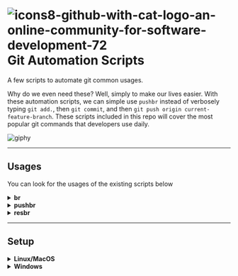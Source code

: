 # ![icons8-github-with-cat-logo-an-online-community-for-software-development-72](https://user-images.githubusercontent.com/83048295/162607041-557590b5-bb2f-4354-8d75-9deaffe87887.png) Git Automation Scripts 
A few scripts to automate git common usages.

Why do we even need these? Well, simply to make our lives easier. With these automation scripts, we can simple use `pushbr` instead of verbosely typing `git add.`, then `git commit`, and then `git push origin current-feature-branch`. These scripts included in this repo will cover the most popular git commands that developers use daily.

![giphy](https://user-images.githubusercontent.com/83048295/162607390-acf60ff4-e1b8-4fb5-aaad-f4f8d7f01f45.gif)


---
## Usages
You can look for the usages of the existing scripts below

<details><summary><strong>br</strong></summary>
Print the name of the current branch and also copy it to the clipboard.
</details>

<details><summary><strong>pushbr</strong></summary>
Execute the following commands sequentially: 
  <code>git add .</code>, &nbsp;
  <code>git commit</code>, &nbsp;
  <code>git push origin current-branch-name</code> &nbsp;
</details>

<details><summary><strong>resbr</strong></summary>
Reset the main branch to remote when something gets messed up
</details>


---
## Setup
<details><summary><strong>Linux/MacOS</strong></summary>
  Run <code>setup</code> script and you should be good to go. 🙌
  <br/> 
  The <code>setup</code> script will automatically copy the <code>commands</code> folder to your home directory and also add it to the path enviroment variables
</details>

<details><summary><strong>Windows</strong></summary>
Coming soon!
</details>
